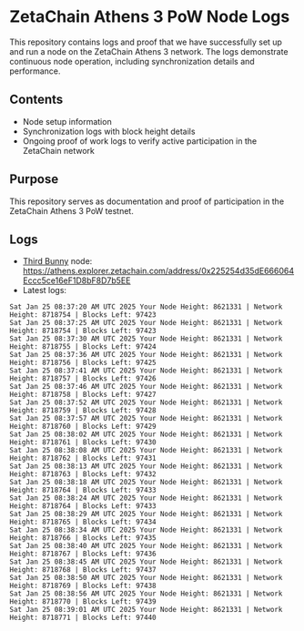 # ZetaChain Athens 3 PoW Node Logs
This repository contains logs and proof that we have successfully set up and run a node on the ZetaChain Athens 3 network. The logs demonstrate continuous node operation, including synchronization details and performance.

## Contents
- Node setup information
- Synchronization logs with block height details
- Ongoing proof of work logs to verify active participation in the ZetaChain network

## Purpose
This repository serves as documentation and proof of participation in the ZetaChain Athens 3 PoW testnet.

## Logs

- [Third Bunny](https://thirdbunny.xyz/) node: https://athens.explorer.zetachain.com/address/0x225254d35dE666064Eccc5ce16eF1D8bF8D7b5EE
- Latest logs:
```
Sat Jan 25 08:37:20 AM UTC 2025 Your Node Height: 8621331 | Network Height: 8718754 | Blocks Left: 97423
Sat Jan 25 08:37:25 AM UTC 2025 Your Node Height: 8621331 | Network Height: 8718754 | Blocks Left: 97423
Sat Jan 25 08:37:30 AM UTC 2025 Your Node Height: 8621331 | Network Height: 8718755 | Blocks Left: 97424
Sat Jan 25 08:37:36 AM UTC 2025 Your Node Height: 8621331 | Network Height: 8718756 | Blocks Left: 97425
Sat Jan 25 08:37:41 AM UTC 2025 Your Node Height: 8621331 | Network Height: 8718757 | Blocks Left: 97426
Sat Jan 25 08:37:46 AM UTC 2025 Your Node Height: 8621331 | Network Height: 8718758 | Blocks Left: 97427
Sat Jan 25 08:37:52 AM UTC 2025 Your Node Height: 8621331 | Network Height: 8718759 | Blocks Left: 97428
Sat Jan 25 08:37:57 AM UTC 2025 Your Node Height: 8621331 | Network Height: 8718760 | Blocks Left: 97429
Sat Jan 25 08:38:02 AM UTC 2025 Your Node Height: 8621331 | Network Height: 8718761 | Blocks Left: 97430
Sat Jan 25 08:38:08 AM UTC 2025 Your Node Height: 8621331 | Network Height: 8718762 | Blocks Left: 97431
Sat Jan 25 08:38:13 AM UTC 2025 Your Node Height: 8621331 | Network Height: 8718763 | Blocks Left: 97432
Sat Jan 25 08:38:18 AM UTC 2025 Your Node Height: 8621331 | Network Height: 8718764 | Blocks Left: 97433
Sat Jan 25 08:38:24 AM UTC 2025 Your Node Height: 8621331 | Network Height: 8718764 | Blocks Left: 97433
Sat Jan 25 08:38:29 AM UTC 2025 Your Node Height: 8621331 | Network Height: 8718765 | Blocks Left: 97434
Sat Jan 25 08:38:34 AM UTC 2025 Your Node Height: 8621331 | Network Height: 8718766 | Blocks Left: 97435
Sat Jan 25 08:38:40 AM UTC 2025 Your Node Height: 8621331 | Network Height: 8718767 | Blocks Left: 97436
Sat Jan 25 08:38:45 AM UTC 2025 Your Node Height: 8621331 | Network Height: 8718768 | Blocks Left: 97437
Sat Jan 25 08:38:50 AM UTC 2025 Your Node Height: 8621331 | Network Height: 8718769 | Blocks Left: 97438
Sat Jan 25 08:38:56 AM UTC 2025 Your Node Height: 8621331 | Network Height: 8718770 | Blocks Left: 97439
Sat Jan 25 08:39:01 AM UTC 2025 Your Node Height: 8621331 | Network Height: 8718771 | Blocks Left: 97440
```
